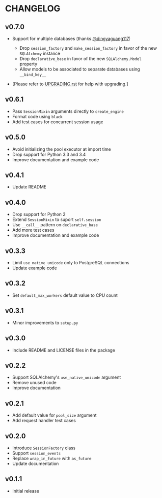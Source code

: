 # CHANGELOG

## v0.7.0

- Support for multiple databases (thanks [@dingyaguang117])
  - Drop `session_factory` and `make_session_factory` in favor of the new
    `SQLAlchemy` instance
  - Drop `declarative_base` in favor of the new `SQLAlchemy.Model` property
  - Allow models to be associated to separate databases using `__bind_key__`

- [Please refer to [UPGRADING.rst] for help with upgrading.]

## v0.6.1

- Pass `SessionMixin` arguments directly to `create_engine`
- Format code using `black`
- Add test cases for concurrent session usage

## v0.5.0

- Avoid initializing the pool executor at import time
- Drop support for Python 3.3 and 3.4
- Improve documentation and example code

## v0.4.1

- Update README

## v0.4.0

- Drop support for Python 2
- Extend `SessionMixin` to suport `self.session`
- Use `__call__` pattern on `declarative_base`
- Add more test cases
- Improve documentation and example code

## v0.3.3

- Limit `use_native_unicode` only to PostgreSQL connections
- Update example code

## v0.3.2

- Set `default_max_workers` default value to CPU count

## v0.3.1

- Minor improvements to `setup.py`

## v0.3.0

- Include README and LICENSE files in the package

## v0.2.2

- Support SQLAlchemy's `use_native_unicode` argument
- Remove unused code
- Improve documentation

## v0.2.1

- Add default value for `pool_size` argument
- Add request handler test cases

## v0.2.0

- Introduce `SessionFactory` class
- Support `session_events`
- Replace `wrap_in_future` with `as_future`
- Update documentation

## v0.1.1

- Initial release

[@dingyaguang117]: https://github.com/dingyaguang117
[UPGRADING.rst]: https://github.com/siddhantgoel/tornado-sqlalchemy/blob/master/UPGRADING.rst
